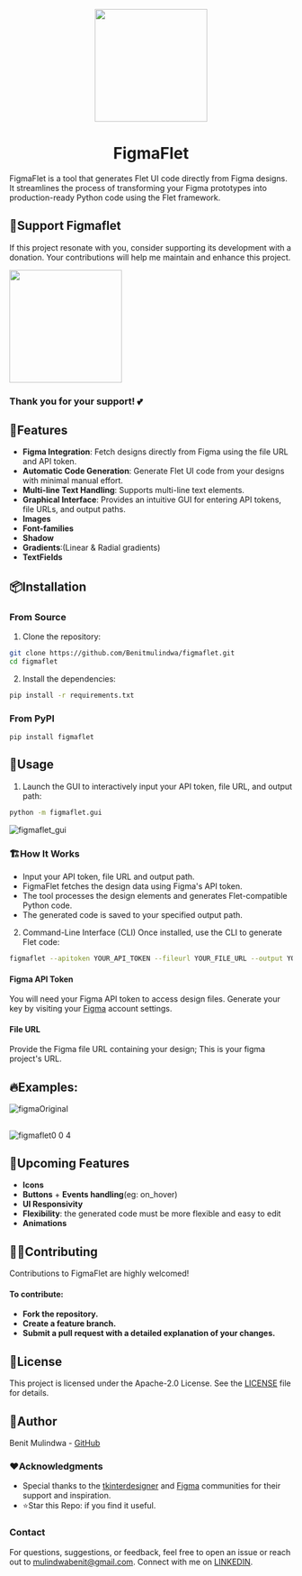 <p align="center">
  <img align="center" src="https://github.com/user-attachments/assets/7c2116cd-b31d-464d-b024-9001292e149e" width=200 height=200>
</p>


<h1 align="center"> FigmaFlet </h1>

FigmaFlet is a tool that generates Flet UI code directly from Figma designs. It streamlines the process of transforming your Figma prototypes into production-ready Python code using the Flet framework. 
## 🦋Support Figmaflet
If this project resonate with you, consider supporting its development with a donation. Your contributions will help me maintain and enhance this project. 

<a href="https://www.paypal.com/donate/?hosted_button_id=7L6XHBCCZL9K4"> 
<img src="https://img.shields.io/badge/Donate-PayPal-blue.svg" width="200">
</a>

### Thank you for your support! 💕

## 🌟Features

- **Figma Integration**: Fetch designs directly from Figma using the file URL and API token.
- **Automatic Code Generation**: Generate Flet UI code from your designs with minimal manual effort.
- **Multi-line Text Handling**: Supports multi-line text elements.
- **Graphical Interface**: Provides an intuitive GUI for entering API tokens, file URLs, and output paths.
- **Images**
- **Font-families**
- **Shadow**
- **Gradients**:(Linear & Radial gradients)
- **TextFields**

## 📦Installation

### From Source
1. Clone the repository:
```bash
git clone https://github.com/Benitmulindwa/figmaflet.git
cd figmaflet
```
2. Install the dependencies:
```bash
pip install -r requirements.txt
```
### From PyPI

```
pip install figmaflet
```

## 🚀Usage

1. Launch the GUI to interactively input your API token, file URL, and output path:

```bash
python -m figmaflet.gui
```
![figmaflet_gui](https://github.com/user-attachments/assets/10ed6ffa-9deb-4e7d-94b2-11489d4ebf23)
### 🏗️How It Works
- Input your API token, file URL and output path.
- FigmaFlet fetches the design data using Figma's API token.
- The tool processes the design elements and generates Flet-compatible Python code.
- The generated code is saved to your specified output path.

2. Command-Line Interface (CLI)
Once installed, use the CLI to generate Flet code:

```bash
figmaflet --apitoken YOUR_API_TOKEN --fileurl YOUR_FILE_URL --output YOUR_OUTPUT_PATH
```

#### Figma API Token
You will need your Figma API token to access design files. Generate your key by visiting your [Figma](https://figma.com) account settings.

#### File URL
Provide the Figma file URL containing your design; This is your figma project's URL.

## 🔥Examples:

![figmaOriginal](https://github.com/user-attachments/assets/054e5b07-aece-45ba-812b-4b6dceaaeb86)
##
![figmaflet0 0 4](https://github.com/user-attachments/assets/5fd92ffe-7c82-4f52-8dcd-85585a70d553)

## 🌱Upcoming Features
- **Icons**
- **Buttons** + **Events handling**(eg: on_hover)
- **UI Responsivity**
- **Flexibility**: the generated code must be more flexible and easy to edit
- **Animations**


## 🤝🏽Contributing
Contributions to FigmaFlet are highly welcomed! 

#### To contribute:

- **Fork the repository.**
- **Create a feature branch.**
- **Submit a pull request with a detailed explanation of your changes.**
## 📜License
This project is licensed under the Apache-2.0 License. See the [LICENSE](LICENSE) file for details.

## 📝Author
Benit Mulindwa - [GitHub](https://github.com/benitmulindwa)

### ❤️Acknowledgments
- Special thanks to the [tkinterdesigner](https://github.com/ParthJadhav/Tkinter-Designer?tab=readme-ov-file) and [Figma](https://figma.com) communities for their support and inspiration.
- ⭐Star this Repo: if you find it useful.
### Contact
For questions, suggestions, or feedback, feel free to open an issue or reach out to mulindwabenit@gmail.com.
Connect with me on [LINKEDIN](https://www.linkedin.com/in/benit-mulindwa-06b11122a/).

